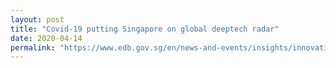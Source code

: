 ```yaml
---
layout: post
title: "Covid-19 putting Singapore on global deeptech radar"
date: 2020-04-14
permalink: "https://www.edb.gov.sg/en/news-and-events/insights/innovation/covid-19-putting-singapore-on-global-deeptech-radar.html"
---
```

